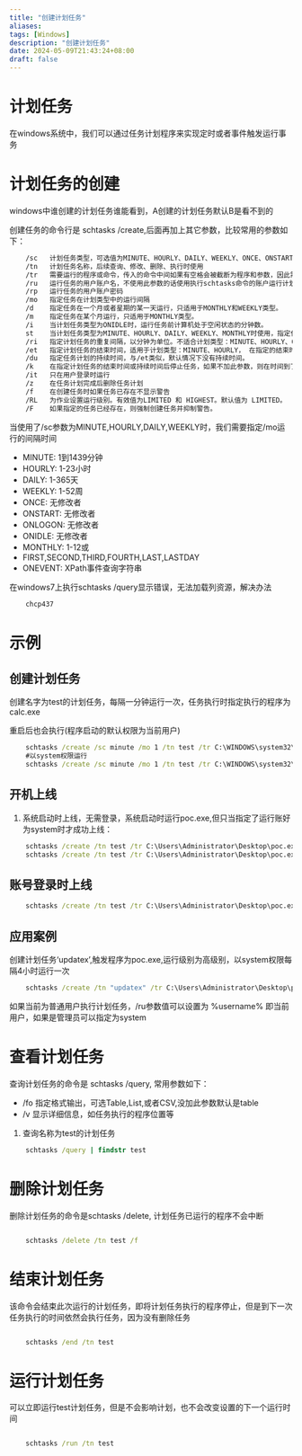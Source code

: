 ```yaml
---
title: "创建计划任务"
aliases: 
tags: [Windows]
description: "创建计划任务"
date: 2024-05-09T21:43:24+08:00
draft: false
---
```



# 计划任务
在windows系统中，我们可以通过任务计划程序来实现定时或者事件触发运行事务
# 计划任务的创建
windows中谁创建的计划任务谁能看到，A创建的计划任务默认B是看不到的

创建任务的命令行是  schtasks /create,后面再加上其它参数，比较常用的参数如下：
``` sh
    /sc   计划任务类型，可选值为MINUTE、HOURLY、DAILY、WEEKLY、ONCE、ONSTART、ONLOGON、ONIDLE、MONTHLY、ONEVENT
    /tn   计划任务名称，后续查询、修改、删除、执行时使用
    /tr   需要运行的程序或命令，传入的命令中间如果有空格会被截断为程序和参数，因此需要将双引号转义并传入。
    /ru   运行任务的用户账户名，不使用此参数的话使用执行schtasks命令的账户运行计划任务
    /rp   运行任务的用户账户密码
    /mo   指定任务在计划类型中的运行间隔
    /d    指定任务在一个月或者星期的某一天运行，只适用于MONTHLY和WEEKLY类型。
    /m    指定任务在某个月运行，只适用于MONTHLY类型。
    /i    当计划任务类型为ONIDLE时，运行任务前计算机处于空闲状态的分钟数。
    st    当计划任务类型为MINUTE、HOURLY、DAILY、WEEKLY、MONTHLY时使用，指定任务的开始时间，默认为本地计算机的当前时间。
    /ri   指定计划任务的重复间隔，以分钟为单位。不适合计划类型：MINUTE、HOURLY、ONSTART、ONLOGON、ONIDLE
    /et   指定计划任务的结束时间，适用于计划类型：MINUTE、HOURLY， 在指定的结束时间之后，schtasks 不会再次启动任务，除非当前系统时间调回开始时间。默认情况下，没有结束时间。
    /du   指定任务计划的持续时间，与/et类似，默认情况下没有持续时间。
    /k    在指定计划任务的结束时间或持续时间后停止任务，如果不加此参数，则在时间到了会继续运行或者重启该任务。
    /it   只在用户登录时运行
    /z    在任务计划完成后删除任务计划
    /f    在创建任务时如果任务已存在不显示警告
    /RL   为作业设置运行级别。有效值为LIMITED 和 HIGHEST。默认值为 LIMITED。
    /F    如果指定的任务已经存在，则强制创建任务并抑制警告。

```
当使用了/sc参数为MINUTE,HOURLY,DAILY,WEEKLY时，我们需要指定/mo运行的间隔时间
+ MINUTE: 1到1439分钟
+ HOURLY: 1-23小时
+ DAILY: 1-365天
+ WEEKLY: 1-52周
+ ONCE: 无修改者
+ ONSTART: 无修改者
+ ONLOGON: 无修改者
+ ONIDLE: 无修改者
+ MONTHLY: 1-12或
+ FIRST,SECOND,THIRD,FOURTH,LAST,LASTDAY
+ ONEVENT: XPath事件查询字符串

在windows7上执行schtasks /query显示错误，无法加载列资源，解决办法
``` bat
    chcp437
```
# 示例
## 创建计划任务
创建名字为test的计划任务，每隔一分钟运行一次，任务执行时指定执行的程序为calc.exe

重启后也会执行(程序启动的默认权限为当前用户)

``` bat
    schtasks /create /sc minute /mo 1 /tn test /tr C:\WINDOWS\system32\calc.exe
    #以system权限运行
    schtasks /create /sc minute /mo 1 /tn test /tr C:\WINDOWS\system32\calc.exe /ru system

```
## 开机上线
1. 系统启动时上线，无需登录，系统启动时运行poc.exe,但只当指定了运行账好为system时才成功上线：
``` bat
    schtasks /create /tn test /tr C:\Users\Administrator\Desktop\poc.exe /sc onstart /ru 不运行（计划任务显示准备就绪）
    schtasks /create /tn test /tr C:\Users\Administrator\Desktop\poc.exe /sc onstart /ru administrator  不运行（计划任务显示准备就绪）
```

## 账号登录时上线
``` bat
    schtasks /create /tn test /tr C:\Users\Administrator\Desktop\poc.exe /sc onlogon   如添加计划任务时使用的账号，登录成功后即上线
```
## 应用案例
创建计划任务‘updatex’,触发程序为poc.exe,运行级别为高级别，以system权限每隔4小时运行一次
``` bat
    schtasks /create /tn "updatex" /tr C:\Users\Administrator\Desktop\poc.exe /rl highest /F /sc hourly /mo 4 /RU system
```
如果当前为普通用户执行计划任务，/ru参数值可以设置为 %username% 即当前用户，如果是管理员可以指定为system

# 查看计划任务
查询计划任务的命令是 schtasks /query, 常用参数如下：
+ /fo 指定格式输出，可选Table,List,或者CSV,没加此参数默认是table
+ /v 显示详细信息，如任务执行的程序位置等
1. 查询名称为test的计划任务
``` bat
    schtasks /query | findstr test
```
# 删除计划任务
删除计划任务的命令是schtasks /delete, 计划任务已运行的程序不会中断
``` bat

    schtasks /delete /tn test /f

```

# 结束计划任务
该命令会结束此次运行的计划任务，即将计划任务执行的程序停止，但是到下一次任务执行的时间依然会执行任务，因为没有删除任务
```bat

    schtasks /end /tn test

```

# 运行计划任务
可以立即运行test计划任务，但是不会影响计划，也不会改变设置的下一个运行时间
``` bat

    schtasks /run /tn test

```
